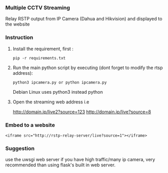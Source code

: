 ### Multiple CCTV Streaming

Relay RSTP  output from IP Camera (Dahua and Hikvision) and displayed to the website

### Instruction
1. Install the requirement, first :

   `pip -r requirements.txt `
   
2. Run the main python script by executing (dont forget to modify the rtsp address):

   `python3 ipcamera.py or python ipcamera.py`

   Debian Linux uses python3 instead python


4. Open the streaming web address i.e
   
   http://domain.ip/live2?source=123
   http://domain.ip/live?source=8
         

### Embed to a website 

`<iframe src="http://rstp-relay-server/live?source=1"></iframe>`

### Suggestion

use the uwsgi web server if you have high traffic/many ip camera, very recommended than using flask's built in web server.

